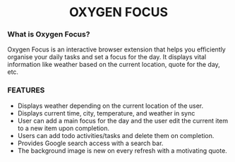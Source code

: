 <h1 align="center">OXYGEN FOCUS</h1>
 
### What is Oxygen Focus?
	
Oxygen Focus is an interactive browser extension that helps you efficiently organise your daily tasks and set a focus for the day. It displays vital information like weather based on the current location, quote for the day, etc.

### FEATURES

- Displays weather depending on the current location of the user.
- Displays current time, city, temperature, and weather in sync
- User can add a main focus for the day and the user edit the current item to a new item upon completion.
- Users can add todo activities/tasks and delete them on completion.
- Provides Google search access with a search bar.
- The background image is new on every refresh with a motivating quote.
